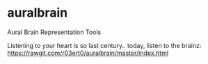 auralbrain
==========

Aural Brain Representation Tools

Listening to your heart is so last century.. today, listen to the brainz: https://rawgit.com/r03ert0/auralbrain/master/index.html
